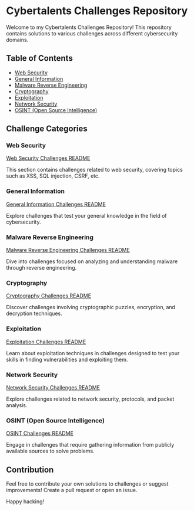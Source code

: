 # Cybertalents Challenges Repository

Welcome to my Cybertalents Challenges Repository! This repository contains solutions to various challenges across different cybersecurity domains.

## Table of Contents

- [Web Security](web_security/README.md)
- [General Information](general_information/README.md)
- [Malware Reverse Engineering](malware_reverse_engineering/README.md)
- [Cryptography](cryptography/README.md)
- [Exploitation](exploitation/README.md)
- [Network Security](network_security/README.md)
- [OSINT (Open Source Intelligence)](osint/README.md)

## Challenge Categories

### Web Security

[Web Security Challenges README](web_security/README.md)

This section contains challenges related to web security, covering topics such as XSS, SQL injection, CSRF, etc.

### General Information

[General Information Challenges README](general_information/README.md)

Explore challenges that test your general knowledge in the field of cybersecurity.

### Malware Reverse Engineering

[Malware Reverse Engineering Challenges README](malware_reverse_engineering/README.md)

Dive into challenges focused on analyzing and understanding malware through reverse engineering.

### Cryptography

[Cryptography Challenges README](cryptography/README.md)

Discover challenges involving cryptographic puzzles, encryption, and decryption techniques.

### Exploitation

[Exploitation Challenges README](exploitation/README.md)

Learn about exploitation techniques in challenges designed to test your skills in finding vulnerabilities and exploiting them.

### Network Security

[Network Security Challenges README](network_security/README.md)

Explore challenges related to network security, protocols, and packet analysis.

### OSINT (Open Source Intelligence)

[OSINT Challenges README](osint/README.md)

Engage in challenges that require gathering information from publicly available sources to solve problems.

## Contribution

Feel free to contribute your own solutions to challenges or suggest improvements! Create a pull request or open an issue.

Happy hacking!
